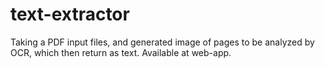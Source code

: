# text-extractor

Taking a PDF input files, and generated image of pages to be analyzed by OCR, which then return as text. 
Available at web-app.
